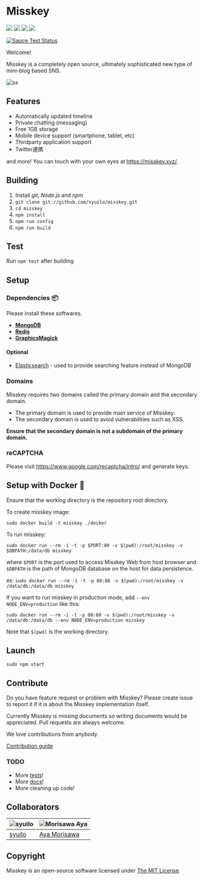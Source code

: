 # Misskey
[![][travis-badge]][travis-link]
[![][appveyor-badge]][appveyor-link]
[![][dependencies-badge]][dependencies-link]
[![][mit-badge]][mit]

[![Sauce Test Status][saucelabs-image]][saucelabs-url]

Welcome!

Misskey is a completely open source, ultimately sophisticated new type of mini-blog based SNS.

![ss](./resources/ss.jpg)

## Features
* Automatically updated timeline
* Private chatting (messaging)
* Free 1GB storage
* Mobile device support (smartphone, tablet, etc)
* Thirdparty application support
* Twitter連携

and more! You can touch with your own eyes at https://misskey.xyz/.

## Building
1. Install *git*, *Node.js* and *npm*
2. `git clone git://github.com/syuilo/misskey.git`
3. `cd misskey`
4. `npm install`
5. `npm run config`
6. `npm run build`

## Test
Run `npm test` after building

## Setup
### Dependencies :package:
Please install these softwares.
* **[MongoDB](https://www.mongodb.com/)**
* **[Redis](https://redis.io/)**
* **[GraphicsMagick](http://www.graphicsmagick.org/)**

#### Optional
* [Elasticsearch](https://www.elastic.co/) - used to provide searching feature instead of MongoDB

### Domains
Misskey requires two domains called the primary domain and the secondary domain.

* The primary domain is used to provide main service of Misskey.
* The secondary domain is used to avoid vulnerabilities such as XSS.

**Ensure that the secondary domain is not a subdomain of the primary domain.**

### reCAPTCHA
Please visit https://www.google.com/recaptcha/intro/ and generate keys.

## Setup with Docker :whale:
Ensure that the working directory is the repository root directory.

To create misskey image:

`sudo docker build -t misskey ./docker`

To run misskey:

`sudo docker run --rm -i -t -p $PORT:80 -v $(pwd):/root/misskey -v $DBPATH:/data/db misskey`

where `$PORT` is the port used to access Misskey Web from host browser
and `$DBPATH` is the path of MongoDB database on the host for data persistence.

ex: `sudo docker run --rm -i -t -p 80:80 -v $(pwd):/root/misskey -v /data/db:/data/db misskey`

If you want to run misskey in production mode, add `--env NODE_ENV=production` like this:

`sudo docker run --rm -i -t -p 80:80 -v $(pwd):/root/misskey -v /data/db:/data/db --env NODE_ENV=production misskey`

Note that `$(pwd)` is the working directory.

## Launch
`sudo npm start`

## Contribute
Do you have feature request or problem with Misskey?
Please create issue to report it if it is about the Misskey implementation itself.

Currently Misskey is missing documents so writing documents would be appreciated.
Pull requests are always welcome.

We love contributions from anybody.

[Contribution guide](./CONTRIBUTING.md)

### TODO
* More [tests](./test)!
* More [docs](./docs)!
* More cleaning up code!

## Collaborators
| ![syuilo](https://avatars2.githubusercontent.com/u/4439005?v=3&s=70) | ![Morisawa Aya](https://avatars0.githubusercontent.com/u/10798641?v=3&s=70)
|---|---|
| [syuilo](https://syuilo.com) | [Aya Morisawa](https://github.com/ayamorisawa)|

## Copyright
Misskey is an open-source software licensed under [The MIT License](LICENSE).

[mit]:                http://opensource.org/licenses/MIT
[mit-badge]:          https://img.shields.io/badge/license-MIT-444444.svg?style=flat-square
[travis-link]:        https://travis-ci.org/syuilo/misskey
[travis-badge]:       http://img.shields.io/travis/syuilo/misskey.svg?style=flat-square&label=Linux
[appveyor-link]:      https://ci.appveyor.com/project/syuilo/misskey
[appveyor-badge]:     https://img.shields.io/appveyor/ci/syuilo/misskey/master.svg?style=flat-square&label=Windows
[dependencies-link]:  https://gemnasium.com/syuilo/misskey
[dependencies-badge]: https://img.shields.io/gemnasium/syuilo/misskey.svg?style=flat-square
[saucelabs-image]:    https://saucelabs.com/browser-matrix/syuilo.svg
[saucelabs-url]:      https://saucelabs.com/u/syuilo
